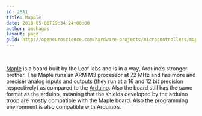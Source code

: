 ```yaml
---
id: 2811
title: Mapple
date: 2018-05-08T19:34:24+00:00
author: amchagas
layout: page
guid: http://openeuroscience.com/hardware-projects/microcontrollers/mapple-copy/
---
```

&nbsp;

[Maple](http://leaflabs.com/devices/) is a board built by the Leaf labs and is in a way, Arduino&#8217;s stronger brother. The Maple runs an ARM M3 processor at 72 MHz and has more and preciser analog inputs and outputs (they run at a 16 and 12 bit precision respectively) as compared to the [Arduino](http://www.arduino.cc/). Also the board still has the same format as the arduino, meaning that the shields developed by the arduino troop are mostly compatible with the Maple board. Also the programming environment is also compatible with Arduino&#8217;s.

&nbsp;